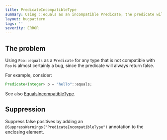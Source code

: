 ```yaml
---
title: PredicateIncompatibleType
summary: Using ::equals as an incompatible Predicate; the predicate will always return false
layout: bugpattern
tags: ''
severity: ERROR
---
```


<!--
*** AUTO-GENERATED, DO NOT MODIFY ***
To make changes, edit the @BugPattern annotation or the explanation in docs/bugpattern.
-->

## The problem
Using `Foo::equals` as a `Predicate` for any type that is not compatible with
`Foo` is almost certainly a bug, since the predicate will always return false.

For example, consider:

```java
Predicate<Integer> p = "hello"::equals;
```

See also [EqualsIncompatibleType](EqualsIncompatibleType.md).

## Suppression
Suppress false positives by adding an `@SuppressWarnings("PredicateIncompatibleType")` annotation to the enclosing element.

